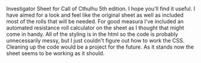 Investigator Sheet for Call of Cthulhu 5th edition. I hope you'll find it useful. I have aimed for a look and feel like the original sheet as well as included most of the rolls that will be needed. For good measura I've included an automated resistance roll calculator on the sheet as I thought that might come in handy. All of the styling is in the html so the code is probably unnecessarily messy, but I just couldn't figure out how to work the CSS. Cleaning up the code would be a project for the future. As it stands now the sheet seems to be working as it should.
